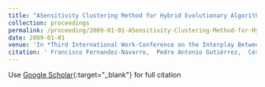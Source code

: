 ```yaml
---
title: "ASensitivity Clustering Method for Hybrid Evolutionary Algorithms"
collection: proceedings
permalink: /proceeding/2009-01-01-ASensitivity-Clustering-Method-for-Hybrid-Evolutionary-Algorithms
date: 2009-01-01
venue: 'In *Third International Work-Conference on the Interplay Between Natural and Artificial Computation (IWINAC09)*'
citation: ' Francisco Fernandez-Navarro,  Pedro Antonio Gutiérrez,  César Hervás-Martínez,  Juan Carlos Fernández, &quot;ASensitivity Clustering Method for Hybrid Evolutionary Algorithms.&quot; In *Third International Work-Conference on the Interplay Between Natural and Artificial Computation (IWINAC09)*, Vol.5601, 2009, Santiago de Compostela, Spain, pp.245--254.'
---
```

Use [Google Scholar](https://scholar.google.com/scholar?q=ASensitivity+Clustering+Method+for+Hybrid+Evolutionary+Algorithms){:target="_blank"} for full citation